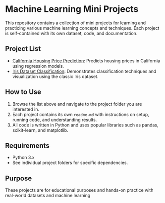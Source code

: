 # Machine Learning Mini Projects

This repository contains a collection of mini projects for learning and practicing various machine learning concepts and techniques. Each project is self-contained with its own dataset, code, and documentation.

## Project List

- [California Housing Price Prediction](California_Housing_Price/readme.md): Predicts housing prices in California using regression models.
- [Iris Dataset Classification](Classification_Using_Iris/readme.md): Demonstrates classification techniques and visualization using the classic Iris dataset.

<!-- Add more projects below as you create them -->
<!-- - [Project Name](Project_Folder/readme.md): Short description. -->

## How to Use

1. Browse the list above and navigate to the project folder you are interested in.
2. Each project contains its own `readme.md` with instructions on setup, running code, and understanding results.
3. All code is written in Python and uses popular libraries such as pandas, scikit-learn, and matplotlib.

## Requirements

- Python 3.x
- See individual project folders for specific dependencies.

## Purpose

These projects are for educational purposes and hands-on practice with real-world datasets and machine learning